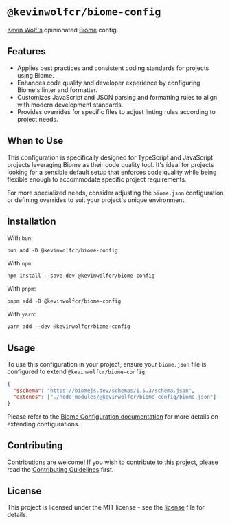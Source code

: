 # `@kevinwolfcr/biome-config`

[Kevin Wolf's](https://kevinwolf.cr) opinionated [Biome](https://biomejs.dev) config.

## Features

- Applies best practices and consistent coding standards for projects using Biome.
- Enhances code quality and developer experience by configuring Biome's linter and formatter.
- Customizes JavaScript and JSON parsing and formatting rules to align with modern development standards.
- Provides overrides for specific files to adjust linting rules according to project needs.

## When to Use

This configuration is specifically designed for TypeScript and JavaScript projects leveraging Biome as their code quality tool. It's ideal for projects looking for a sensible default setup that enforces code quality while being flexible enough to accommodate specific project requirements.

For more specialized needs, consider adjusting the `biome.json` configuration or defining overrides to suit your project's unique environment.

## Installation

With `bun`:

```
bun add -D @kevinwolfcr/biome-config
```

With `npm`:

```
npm install --save-dev @kevinwolfcr/biome-config
```

With `pnpm`:

```
pnpm add -D @kevinwolfcr/biome-config
```

With `yarn`:

```
yarn add --dev @kevinwolfcr/biome-config
```

## Usage

To use this configuration in your project, ensure your `biome.json` file is configured to extend `@kevinwolfcr/biome-config`:

```json
{
  "$schema": "https://biomejs.dev/schemas/1.5.3/schema.json",
  "extends": ["./node_modules/@kevinwolfcr/biome-config/biome.json"]
}
```

Please refer to the [Biome Configuration documentation](https://biomejs.dev/reference/configuration/) for more details on extending configurations.

## Contributing

Contributions are welcome! If you wish to contribute to this project, please read the [Contributing Guidelines](https://github.com/kevinwolfcr/.github/blob/HEAD/contributing.md) first.

## License

This project is licensed under the MIT license - see the [license](../../license) file for details.
